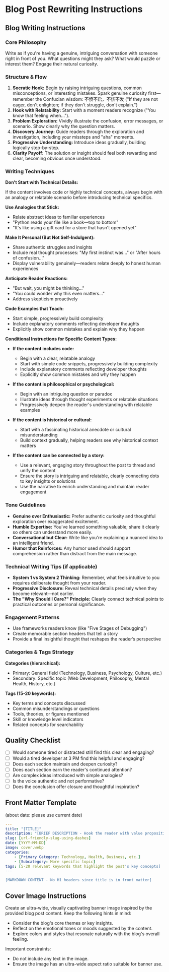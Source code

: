 # Blog Post Rewriting Instructions

## Blog Writing Instructions

### Core Philosophy

Write as if you're having a genuine, intriguing conversation with someone right in front of you. What questions might they ask? What would puzzle or interest them? Engage their natural curiosity.

### Structure & Flow

1. **Socratic Hook:** Begin by raising intriguing questions, common misconceptions, or interesting mistakes. Spark genuine curiosity first—remember the Confucian wisdom: 不愤不启，不悱不发 ("If they are not eager, don't enlighten; if they don't struggle, don't explain.")
2. **Hook with Relatability:** Start with a moment readers recognize ("You know that feeling when...").
3. **Problem Exploration:** Vividly illustrate the confusion, error messages, or scenario. Show clearly why the question matters.
4. **Discovery Journey:** Guide readers through the exploration and investigation, including your missteps and "aha" moments.
5. **Progressive Understanding:** Introduce ideas gradually, building logically step-by-step.
6. **Clarity Payoff:** The solution or insight should feel both rewarding and clear, becoming obvious once understood.

### Writing Techniques

**Don't Start with Technical Details:**

If the content involves code or highly technical concepts, always begin with an analogy or relatable scenario before introducing technical specifics.

**Use Analogies that Stick:**

* Relate abstract ideas to familiar experiences
* "Python reads your file like a book—top to bottom"
* "It's like using a gift card for a store that hasn't opened yet"

**Make It Personal (But Not Self-Indulgent):**

* Share authentic struggles and insights
* Include real thought processes: "My first instinct was..." or "After hours of confusion..."
* Display vulnerability genuinely—readers relate deeply to honest human experiences

**Anticipate Reader Reactions:**

* "But wait, you might be thinking..."
* "You could wonder why this even matters..."
* Address skepticism proactively

**Code Examples that Teach:**

* Start simple, progressively build complexity
* Include explanatory comments reflecting developer thoughts
* Explicitly show common mistakes and explain why they happen

**Conditional Instructions for Specific Content Types:**

* **If the content includes code:**

  * Begin with a clear, relatable analogy
  * Start with simple code snippets, progressively building complexity
  * Include explanatory comments reflecting developer thoughts
  * Explicitly show common mistakes and why they happen

* **If the content is philosophical or psychological:**

  * Begin with an intriguing question or paradox
  * Illustrate ideas through thought experiments or relatable situations
  * Progressively deepen the reader's understanding with relatable examples

* **If the content is historical or cultural:**

  * Start with a fascinating historical anecdote or cultural misunderstanding
  * Build context gradually, helping readers see why historical context matters

* **If the content can be connected by a story:**

  * Use a relevant, engaging story throughout the post to thread and unify the content
  * Ensure the story is intriguing and relatable, clearly connecting dots to key insights or solutions
  * Use the narrative to enrich understanding and maintain reader engagement

### Tone Guidelines

* **Genuine over Enthusiastic:** Prefer authentic curiosity and thoughtful exploration over exaggerated excitement.
* **Humble Expertise:** You've learned something valuable; share it clearly so others can understand more easily.
* **Conversational but Clear:** Write like you're explaining a nuanced idea to an intelligent friend.
* **Humor that Reinforces:** Any humor used should support comprehension rather than distract from the main message.

### Technical Writing Tips (if applicable)

* **System 1 vs System 2 Thinking:** Remember, what feels intuitive to you requires deliberate thought from your reader.
* **Progressive Disclosure:** Reveal technical details precisely when they become relevant—not earlier.
* **The "Why Should I Care?" Principle:** Clearly connect technical points to practical outcomes or personal significance.

### Engagement Patterns

* Use frameworks readers know (like "Five Stages of Debugging")
* Create memorable section headers that tell a story
* Provide a final insightful thought that reshapes the reader’s perspective

### Categories & Tags Strategy

**Categories (hierarchical):**

* Primary: General field (Technology, Business, Psychology, Culture, etc.)
* Secondary: Specific topic (Web Development, Philosophy, Mental Health, History, etc.)

**Tags (15-20 keywords):**

* Key terms and concepts discussed
* Common misunderstandings or questions
* Tools, theories, or figures mentioned
* Skill or knowledge level indicators
* Related concepts for searchability

## Quality Checklist

* [ ] Would someone tired or distracted still find this clear and engaging?
* [ ] Would a tired developer at 3 PM find this helpful and engaging?
* [ ] Does each section maintain and deepen curiosity?
* [ ] Does each section earn the reader's continued attention?
* [ ] Are complex ideas introduced with simple analogies?
* [ ] Is the voice authentic and not performative?
* [ ] Does the conclusion offer closure and thoughtful inspiration?

## Front Matter Template

(about date: please use current date)

```yaml
---
title: "[TITLE]"
description: "[BRIEF DESCRIPTION - Hook the reader with value proposition]"
slug: [url-friendly-slug-using-dashes]
date: [YYYY-MM-DD]
image: cover.webp
categories:
    - [Primary Category: Technology, Health, Business, etc.]
    - [Subcategory: More specific topic]
tags: [5-20 relevant keywords that highlight the post's key concepts]
---

[MARKDOWN CONTENT - No H1 headers since title is in front matter]
```

## Cover Image Instructions

Create an ultra-wide, visually captivating banner image inspired by the provided blog post content. Keep the following hints in mind:

* Consider the blog's core themes or key insights.
* Reflect on the emotional tones or moods suggested by the content.
* Explore colors and styles that resonate naturally with the blog's overall feeling.

Important constraints:

* Do not include any text in the image.
* Ensure the image has an ultra-wide aspect ratio suitable for banner use.
